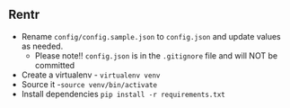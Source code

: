 ## Rentr

- Rename `config/config.sample.json` to `config.json` and update values as needed.
    - Please note!! `config.json` is in the `.gitignore` file and will NOT be committed
- Create a virtualenv - `virtualenv venv`
- Source it -`source venv/bin/activate`
- Install dependencies `pip install -r requirements.txt`
